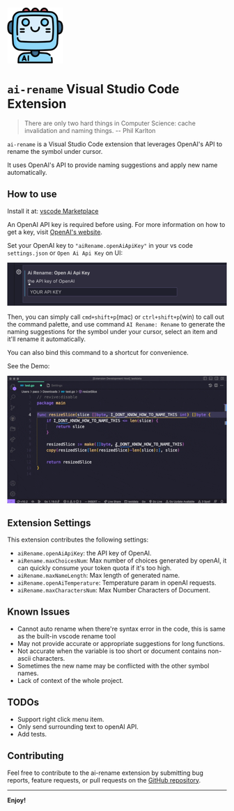 ![icon](./assets/logo.png)

# `ai-rename` Visual Studio Code Extension

> There are only two hard things in Computer Science: cache invalidation and naming things.
> -- Phil Karlton

`ai-rename` is a Visual Studio Code extension that leverages OpenAI's API to rename the symbol under cursor.

It uses OpenAI's API to provide naming suggestions and apply new name automatically.

## How to use

Install it at: [vscode Marketplace](https://marketplace.visualstudio.com/items?itemName=paco0x.ai-rename)

An OpenAI API key is required before using. For more information on how to get a key, visit [OpenAI's website](https://openai.com/api/).

Set your OpenAI key to `"aiRename.openAiApiKey"` in your vs code `settings.json` or `Open Ai Api Key` on UI:

![key-config](./assets/key-config.png)

Then, you can simply call `cmd+shift+p`(mac) or `ctrl+shift+p`(win) to call out the command palette, and use command `AI Rename: Rename` to generate the naming suggestions for the symbol under your cursor, select an item and it'll rename it automatically.

You can also bind this command to a shortcut for convenience.

See the Demo:

![demo](./assets/demo.gif)

## Extension Settings

This extension contributes the following settings:

-   `aiRename.openAiApiKey`: the API key of OpenAI.
-   `aiRename.maxChoicesNum`: Max number of choices generated by openAI, it can quickly consume your token quota if it's too high.
-   `aiRename.maxNameLength`: Max length of generated name.
-   `aiRename.openAiTemperature`: Temperature param in openAI requests.
-   `aiRename.maxCharactersNum`: Max Number Characters of Document.

## Known Issues

-   Cannot auto rename when there're syntax error in the code, this is same as the built-in vscode rename tool
-   May not provide accurate or appropriate suggestions for long functions.
-   Not accurate when the variable is too short or document contains non-ascii characters.
-   Sometimes the new name may be conflicted with the other symbol names.
-   Lack of context of the whole project.

## TODOs

-   Support right click menu item.
-   Only send surrounding text to openAI API.
-   Add tests.

## Contributing

Feel free to contribute to the ai-rename extension by submitting bug reports, feature requests, or pull requests on the [GitHub repository](https://github.com/paco0x/vscode-ai-rename.gi).

---

**Enjoy!**
